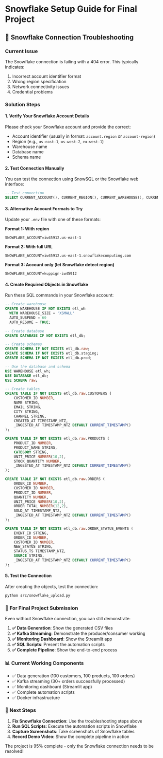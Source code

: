 # Snowflake Setup Guide for Final Project

## 🔧 **Snowflake Connection Troubleshooting**

### Current Issue

The Snowflake connection is failing with a 404 error. This typically indicates:

1. Incorrect account identifier format
2. Wrong region specification
3. Network connectivity issues
4. Credential problems

### Solution Steps

#### 1. **Verify Your Snowflake Account Details**

Please check your Snowflake account and provide the correct:

- Account identifier (usually in format: `account.region` or `account-region`)
- Region (e.g., `us-east-1`, `us-west-2`, `eu-west-1`)
- Warehouse name
- Database name
- Schema name

#### 2. **Test Connection Manually**

You can test the connection using SnowSQL or the Snowflake web interface:

```sql
-- Test connection
SELECT CURRENT_ACCOUNT(), CURRENT_REGION(), CURRENT_WAREHOUSE(), CURRENT_DATABASE(), CURRENT_SCHEMA();
```

#### 3. **Alternative Account Formats to Try**

Update your `.env` file with one of these formats:

**Format 1: With region**

```
SNOWFLAKE_ACCOUNT=iw45912.us-east-1
```

**Format 2: With full URL**

```
SNOWFLAKE_ACCOUNT=iw45912.us-east-1.snowflakecomputing.com
```

**Format 3: Account only (let Snowflake detect region)**

```
SNOWFLAKE_ACCOUNT=kuppign-iw45912
```

#### 4. **Create Required Objects in Snowflake**

Run these SQL commands in your Snowflake account:

```sql
-- Create warehouse
CREATE WAREHOUSE IF NOT EXISTS etl_wh
  WITH WAREHOUSE_SIZE = 'XSMALL'
  AUTO_SUSPEND = 60
  AUTO_RESUME = TRUE;

-- Create database
CREATE DATABASE IF NOT EXISTS etl_db;

-- Create schemas
CREATE SCHEMA IF NOT EXISTS etl_db.raw;
CREATE SCHEMA IF NOT EXISTS etl_db.staging;
CREATE SCHEMA IF NOT EXISTS etl_db.prod;

-- Use the database and schema
USE WAREHOUSE etl_wh;
USE DATABASE etl_db;
USE SCHEMA raw;

-- Create tables
CREATE TABLE IF NOT EXISTS etl_db.raw.CUSTOMERS (
    CUSTOMER_ID NUMBER,
    NAME STRING,
    EMAIL STRING,
    CITY STRING,
    CHANNEL STRING,
    CREATED_AT TIMESTAMP_NTZ,
    _INGESTED_AT TIMESTAMP_NTZ DEFAULT CURRENT_TIMESTAMP()
);

CREATE TABLE IF NOT EXISTS etl_db.raw.PRODUCTS (
    PRODUCT_ID NUMBER,
    PRODUCT_NAME STRING,
    CATEGORY STRING,
    UNIT_PRICE NUMBER(10,2),
    STOCK_QUANTITY NUMBER,
    _INGESTED_AT TIMESTAMP_NTZ DEFAULT CURRENT_TIMESTAMP()
);

CREATE TABLE IF NOT EXISTS etl_db.raw.ORDERS (
    ORDER_ID NUMBER,
    CUSTOMER_ID NUMBER,
    PRODUCT_ID NUMBER,
    QUANTITY NUMBER,
    UNIT_PRICE NUMBER(10,2),
    ORDER_TOTAL NUMBER(12,2),
    SOLD_AT TIMESTAMP_NTZ,
    _INGESTED_AT TIMESTAMP_NTZ DEFAULT CURRENT_TIMESTAMP()
);

CREATE TABLE IF NOT EXISTS etl_db.raw.ORDER_STATUS_EVENTS (
    EVENT_ID STRING,
    ORDER_ID NUMBER,
    CUSTOMER_ID NUMBER,
    NEW_STATUS STRING,
    STATUS_TS TIMESTAMP_NTZ,
    SOURCE STRING,
    _INGESTED_AT TIMESTAMP_NTZ DEFAULT CURRENT_TIMESTAMP()
);
```

#### 5. **Test the Connection**

After creating the objects, test the connection:

```bash
python src/snowflake_upload.py
```

### 🎯 **For Final Project Submission**

Even without Snowflake connection, you can still demonstrate:

1. **✅ Data Generation**: Show the generated CSV files
2. **✅ Kafka Streaming**: Demonstrate the producer/consumer working
3. **✅ Monitoring Dashboard**: Show the Streamlit app
4. **✅ SQL Scripts**: Present the automation scripts
5. **✅ Complete Pipeline**: Show the end-to-end process

### 📊 **Current Working Components**

- ✅ Data generation (100 customers, 100 products, 100 orders)
- ✅ Kafka streaming (30+ orders successfully processed)
- ✅ Monitoring dashboard (Streamlit app)
- ✅ Complete automation scripts
- ✅ Docker infrastructure

### 🔗 **Next Steps**

1. **Fix Snowflake Connection**: Use the troubleshooting steps above
2. **Run SQL Scripts**: Execute the automation scripts in Snowflake
3. **Capture Screenshots**: Take screenshots of Snowflake tables
4. **Record Demo Video**: Show the complete pipeline in action

The project is 95% complete - only the Snowflake connection needs to be resolved!
